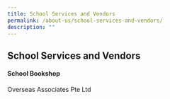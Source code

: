```yaml
---
title: School Services and Vendors
permalink: /about-us/school-services-and-vendors/
description: ""
---
```

## **School Services and Vendors**

#### **School Bookshop**
Overseas Associates Pte Ltd
